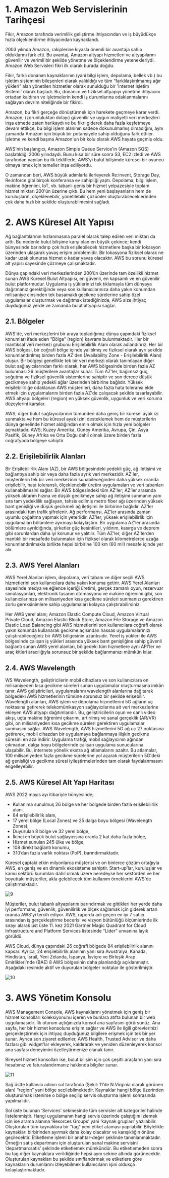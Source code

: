 ﻿# 1. Amazon Web Servislerinin Tarihçesi

Fikir, Amazon tarafında verimlilik geliştirme ihtiyacından ve iş büyüdükçe hızla ölçeklendirme ihtiyacından kaynaklandı. 

2003 yılında Amazon, rakiplerine kıyasla önemli bir avantaja sahip olduklarını fark etti. Bu avantaj, Amazon altyapı hizmetleri ve altyapılarını güvenilir ve verimli bir şekilde yönetme ve ölçeklendirme yetenekleriydi. Amazon Web Servisleri fikri ilk olarak burada doğdu. 

Fikir, farklı donanım kaynaklarının (yani bilgi işlem, depolama, bellek vb.) bu işletim sisteminin bileşenleri olarak yalıtıldığı ve tüm “farklılaştırılmamış ağır yükleri” alan yönetilen hizmetler olarak sunulduğu bir 'İnternet İşletim Sistemi' olarak başladı. Bu, donanım ve fiziksel altyapıyı yönetme ihtiyacını ortadan kaldıran ve işletmelerin kendi iş durumlarına odaklanmalarını sağlayan devrim niteliğinde bir fikirdi. 

Amazon, bu fikri gerçeğe dönüştürmek için harekete geçmeye karar verdi. Amazon, (zorunluluktan dolayı) güvenilir ve uygun maliyetli veri merkezleri inşa etmede zaten harikaydı ve bu fikri giderek daha fazla keşfetmeye devam ettikçe, bu bilgi işlem alanının sadece dokunulmamış olmadığını, aynı zamanda Amazon için büyük bir potansiyele sahip olduğunu fark ettiler. İşletme ve kendi başına Amazon'un bir kolu olarak AWS hayata geçmiş oldu. 

AWS'nin başlangıcı, Amazon Simple Queue Service'in (Amazon SQS) başlatıldığı 2006 yılındaydı. Bunu kısa bir süre sonra S3, EC2 izledi ve AWS tarafından yapılan bu ilk tekliflerle, AWS'yi bulut bilişimde küresel bir oyuncu olmaya itmek için temeller inşa ediliyordu. 

O zamandan beri, AWS büyük adımlarla ilerleyerek Re:invent, Storage Day, Re:inforce gibi birçok konferansa ev sahipliği yaptı. Depolama, bilgi işlem, makine öğrenimi, IoT, vb. tabanlı geniş bir hizmet yelpazesiyle toplam hizmet miktarı 200'ün üzerine çıktı. Bu hem yeni başlayanların hem de kuruluşların, ölçeklenebilir, yönetilebilir çözümler oluşturabileceklerinden çok daha hızlı bir şekilde oluşturabilmesini sağladı.

# 2. AWS Küresel Alt Yapısı

Ağ bağlantılarının hızlanmasına paralel olarak talep edilen veri miktarı da arttı. Bu nedenle bulut bilişime karşı olan en büyük çekince; kendi bünyesinde barındırıp çok hızlı erişilebilecek hizmetlere başka bir lokasyon üzerinden ulaşarak yavaş erişim problemidir. Bir lokasyona fiziksel olarak ne kadar uzak olunursa hizmet o kadar yavaş olacaktır. AWS bu sorunu küresel alt yapısı sayesinde çözmeye çalışmaktadır. 

Dünya çapındaki veri merkezlerinden 200’ün üzerinde tam özellikli hizmet sunan AWS Küresel Bulut Altyapısı, en güvenli, en kapsamlı ve en güvenilir bulut platformudur. Uygulama iş yüklerinizi tek tıklamayla tüm dünyaya dağıtmanız gerektiğinde veya son kullanıcılarınıza daha yakın konumdan milisaniye cinsinden tek basamaklı gecikme sürelerine sahip özel uygulamalar oluşturmak ve dağıtmak istediğinizde, AWS size ihtiyaç duyduğunuz yerde ve zamanda bulut altyapısı sağlar.

## 2.1. Bölgeler
AWS'de, veri merkezlerini bir araya topladığımız dünya çapındaki fiziksel konumları ifade eden “Bölge” (region) kavramı bulunmaktadır. Her bir mantıksal veri merkezi grubunu Erişilebilirlik Alanı olarak adlandırırız. Her bir AWS bölgesi, bir coğrafi bölge içinde yalıtılmış ve fiziksel olarak ayrı şekilde konumlandırılmış birden fazla AZ'den (Availability Zone - Erişilebilirlik Alanı) oluşur. Bir bölgeyi genellikle tek bir veri merkezi olarak tanımlayan diğer bulut sağlayıcılarından farklı olarak, her AWS bölgesinde birden fazla AZ bulunması 26 müşterilere avantajlar sunar. Tüm AZ'ler, bağımsız güç, soğutma ve fiziksel güvenlik sistemlerine sahiptir ve son derece düşük gecikmeye sahip yedekli ağlar üzerinden birbirine bağlıdır. Yüksek erişilebilirliğe odaklanan AWS müşterileri, daha fazla hata toleransı elde etmek için uygulamalarını birden fazla AZ'de çalışacak şekilde tasarlayabilir. AWS altyapı bölgeleri (region) en yüksek güvenlik, uygunluk ve veri koruma düzeylerini karşılar. 

AWS, diğer bulut sağlayıcılarının tümünden daha geniş bir küresel ayak izi sunmakta ve hem bu küresel ayak izini desteklemek hem de müşterilerin dünya genelinde hizmet aldığından emin olmak için hızla yeni bölgeler açmaktadır. AWS; Kuzey Amerika, Güney Amerika, Avrupa, Çin, Asya Pasifik, Güney Afrika ve Orta Doğu dahil olmak üzere birden fazla coğrafyada bölgeye sahiptir.

## 2.2. Erişilebilirlik Alanları
Bir Erişilebilirlik Alanı (AZ), bir AWS bölgesindeki yedekli güç, ağ iletişimi ve bağlantıya sahip bir veya daha fazla ayrık veri merkezidir. AZ'ler, müşterilerin tek bir veri merkezinin sunabileceğinden daha yüksek oranda erişilebilir, hata toleranslı, ölçeklenebilir üretim uygulamaları ve veri tabanları kullanabilmesini sağlar. Bir AWS bölgesindeki tüm AZ'ler; AZ’ler arasında yüksek aktarım hızına ve düşük gecikmeye sahip ağ iletişimi sunmanın yanı sıra tam yedeklilik sağlayan, tahsis edilmiş metro fiber ağı üzerinden yüksek bant genişliği ve düşük gecikmeli ağ iletişimi ile birbirine bağlıdır. AZ'ler arasındaki tüm trafik şifrelenir. Ağ performansı, AZ’ler arasında zaman uyumlu çoğaltma yapmak için yeterlidir. AZ'ler, yüksek erişilebilirlik için uygulamaları bölümlere ayırmayı kolaylaştırır. Bir uygulama AZ'ler arasında bölümlere ayrıldığında, şirketler güç kesintileri, yıldırım, kasırga ve deprem gibi sorunlardan daha iyi korunur ve yalıtılır. Tüm AZ'ler, diğer AZ'lerden mantıklı bir mesafede bulunmaları için fiziksel olarak kilometrelerce uzağa konumlandırılmakla birlikte hepsi birbirine 100 km (60 mil) mesafe içinde yer alır.

## 2.3. AWS Yerel Alanları
AWS Yerel Alanları işlem, depolama, veri tabanı ve diğer seçili AWS hizmetlerini son kullanıcılara daha yakın konuma getirir. AWS Yerel Alanları sayesinde medya ve eğlence içeriği üretimi, gerçek zamanlı oyun, rezervuar simülasyonları, elektronik tasarım otomasyonu ve makine öğrenimi gibi, son kullanıcılarınıza on milisaniyeden kısa gecikme süreleri sunmanızı gerektiren zorlu gereksinimlere sahip uygulamaları kolayca çalıştırabilirsiniz. 

Her AWS yerel alanı; Amazon Elastic Compute Cloud, Amazon Virtual Private Cloud, Amazon Elastic Block Store, Amazon File Storage ve Amazon Elastic Load Balancing gibi AWS hizmetlerini son kullanıcılara coğrafi olarak yakın konumda kullanarak gecikme açısından hassas uygulamalarınızı çalıştırabileceğiniz bir AWS bölgesinin uzantısıdır. Yerel iş yükleri ile AWS bölgesinde çalışan iş yükleri arasında yüksek bant genişliğine sahip güvenli bağlantı sunan AWS yerel alanları, bölgedeki tüm hizmetlere aynı API'ler ve araç kitleri aracılığıyla sorunsuz bir şekilde bağlanmanızı mümkün kılar.

## 2.4. AWS Wavelength
WS Wavelength, geliştiricilerin mobil cihazlara ve son kullanıcılara on milisaniyeden kısa gecikme süreleri sunan uygulamalar oluşturmasına imkân tanır. AWS geliştiricileri, uygulamalarını wavelength alanlarına dağıtarak bölgedeki AWS hizmetlerinin tümüne sorunsuz bir şekilde erişebilir. Wavelength alanları, AWS işlem ve depolama hizmetlerini 5G ağların uç noktasına getirerek telekomünikasyon sağlayıcılarına ait veri merkezlerine ekleyen AWS altyapı dağıtımlarıdır. Bu, geliştiricilerin oyun ve canlı video akışı, uçta makine öğrenimi çıkarımı, artırılmış ve sanal gerçeklik (AR/VR) gibi, on milisaniyeden kısa gecikme süreleri gerektiren uygulamalar sunmasını sağlar. AWS Wavelength, AWS hizmetlerini 5G ağ uç 27 noktasına getirerek, mobil cihazdan bir uygulamaya bağlanmaya ilişkin gecikme süresini en aza indirir. Uygulama trafiği, mobil sağlayıcının ağından çıkmadan, dalga boyu bölgelerinde çalışan uygulama sunucularına ulaşabilir. Bu, internete yönelik ekstra ağ atlamalarını azaltır. Bu atlamalar, 100 milisaniyeden fazla gecikme sürelerine yol açarak müşterilerin 5G'deki ağ genişliği ve gecikme süresi iyileştirmelerinden tam olarak faydalanmasını engelleyebilir.

## 2.5. AWS Küresel Alt Yapı Haritası
AWS 2022 mayıs ayı itibariyle bünyesinde;
- Kullanıma sunulmuş 26 bölge ve her bölgede birden fazla erişilebilirlik alanı, 
- 84 erişilebilirlik alanı, 
- 17 yerel bölge (Local Zones) ve 25 dalga boyu bölgesi (Wavelength Zones), 
- Duyurulan 8 bölge ve 32 yerel bölge, 
- İkinci en büyük bulut sağlayıcısına oranla 2 kat daha fazla bölge, 
- Hizmet sunulan 245 ülke ve bölge, 
- 108 direkt bağlantı konumu, 
- 310’dan fazla varlık noktası (PoP), barındırmaktadır.
 
 Küresel çaptaki etkin milyonlarca müşterisi ve on binlerce çözüm ortağıyla AWS, en geniş ve en dinamik ekosisteme sahiptir. Start-up'lar, kuruluşlar ve kamu sektörü kurumları dahil olmak üzere neredeyse her sektörden ve her boyuttaki müşteriler, akla gelebilecek tüm kullanım örneklerini AWS'de çalıştırmaktadır.
 
![9](https://github.com/fatihes1/AWS-ile-Bulut-Bilisimin-Temelleri/assets/54971670/fe5a96fc-0f9d-41f4-83cd-e8a29bbc7836)

Müşteriler, bulut tabanlı altyapılarını barındırmak ve gittikleri her yerde daha iyi performans, güvenlik, güvenilirlik ve ölçek sağlamak için giderek artan oranda AWS'yi tercih ediyor. AWS, raporda adı geçen en iyi 7 satıcı arasından iş gerçekleştirme becerisi ve vizyon bütünlüğü ölçümlerinde ilk sırayı alarak üst üste 11. kez 2021 Gartner Magic Quadrant for Cloud Infrastructure and Platform Services listesinde “Lider” unvanına layık görüldü. 

AWS Cloud, dünya çapındaki 26 coğrafi bölgede 84 erişilebilirlik alanını kapsar. Ayrıca, 24 erişilebilirlik alanının yanı sıra Avustralya, Kanada, Hindistan, İsrail, Yeni Zelanda, İspanya, İsviçre ve Birleşik Arap Emirlikleri'nde (BAE) 8 AWS bölgesinin daha planlandığı açıklanmıştır. Aşağıdaki resimde aktif ve duyurulan bölgeler noktalar ile gösterilmiştir.

![10](https://github.com/fatihes1/AWS-ile-Bulut-Bilisimin-Temelleri/assets/54971670/1a2ab3da-ea11-45f6-9479-3c32bccac817)

# 3. AWS Yönetim Konsolu
AWS Management Console, AWS kaynaklarını yönetmek için geniş bir hizmet konsolları koleksiyonunu içeren ve bunlara atıfta bulunan bir web uygulamasıdır. İlk oturum açtığınızda konsol ana sayfasını görürsünüz. Ana sayfa, her bir hizmet konsoluna erişim sağlar ve AWS ile ilgili görevlerinizi gerçekleştirmek için ihtiyaç duyduğunuz bilgilere erişmek için tek bir yer sunar. Ayrıca son ziyaret edilenler, AWS Health, Trusted Advisor ve daha fazlası gibi widget'lar ekleyerek, kaldırarak ve yeniden düzenleyerek konsol ana sayfası deneyimini özelleştirmenize olanak tanır. 

Bireysel hizmet konsolları ise, bulut bilişim için çok çeşitli araçların yanı sıra hesabınız ve faturalandırmanız hakkında bilgiler sunar.

![11](https://github.com/fatihes1/AWS-ile-Bulut-Bilisimin-Temelleri/assets/54971670/cc5e9233-1452-4ed9-9775-61a8775a3a97)

Sağ üstte kullanıcı adının sol tarafında (Şekil: 11’de N.Virginia olarak görünen alan) “region” yani bölge seçilebilmektedir. Kaynaklar hangi bölge üzerinden oluşturulmak istenirse o bölge seçilip servis oluşturma işlemi sonrasında yapılmalıdır. 

Sol üste bulunan ‘Services’ sekmesinde tüm servisler alt kategoriler halinde listelenmiştir. Hangi uygulamanın hangi servis üzerinde çalıştığını izlemek için ise arama alanına ‘Resorces Groups’ yani ‘kaynak grupları’ yazılabilir. Oluşturulan tüm kaynaklara bir “tag” yeni etiket ataması yapılabilir. Böylelikle kaynakları birbirinden ayırmak daha kolay olacaktır ve karışıklığın önüne geçilecektir. Etiketleme işlemi bir anahtar-değer şeklinde tanımlanmaktadır. Örneğin satış departmanı için oluşturulan sanal makine servisini ‘departman:satis’ şeklinde etiketlemek mümkündür. Bu etiketlemeden sonra bu tag diğer kaynaklara verildiğinde hepsi aynı sekme altında görünecektir. Oluşturulan kaynakları bu şekilde sınıflandırmak ve etiketlere göre kaynakların durumlarını izleyebilmek kullanıcıların işini oldukça kolaylaştırmaktadır.
